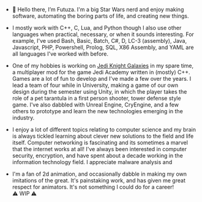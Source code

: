 - 👋 Hello there, I’m Futuza.  I'm a big Star Wars nerd and enjoy making software, automating the boring parts of life, and creating new things.

- I mostly work with C++, C, Lua, and Python though I also use other languages when practical, necessary, or when it sounds interesting.  For example, I've used Bash, Basic, Batch, C#, D, LC-3 (assembly), Java, Javascript, PHP, Powershell, Prolog, SQL, X86 Assembly, and YAML are all languages I've worked with before.
- One of my hobbies is working on [Jedi Knight Galaxies](https://www.jkgalaxies.net/) in my spare time, a multiplayer mod for the game Jedi Academy written in (mostly) C++.  Games are a lot of fun to develop and I've made a few over the years.  I lead a team of four while in University, making a game of our own design during the semester using Unity, in which the player takes the role of a pet tarantula in a first person shooter, tower defense style game.  I've also dabbled with Unreal Engine, CryEngine, and a few others to prototype and learn the new technologies emerging in the industry.  
- I enjoy a lot of different topics relating to computer science and my brain is always tickled learning about clever new solutions to the field and life itself.  Computer networking is fascinating and its sometimes a marvel that the internet works at all!  I've always been interested in computer security, encryption, and have spent about a decade working in the information technology field.  I appreciate malware analysis and 
- I'm a fan of 2d animation, and occasionally dabble in making my own imitations of the great.  It's painstaking work, and has given me great respect for animators.  It's not something I could do for a career!  
⚠ WIP ⚠
<!---
DarthFutuza/DarthFutuza is a ✨ special ✨ repository because its `README.md` (this file) appears on your GitHub profile.
You can click the Preview link to take a look at your changes.
--->
